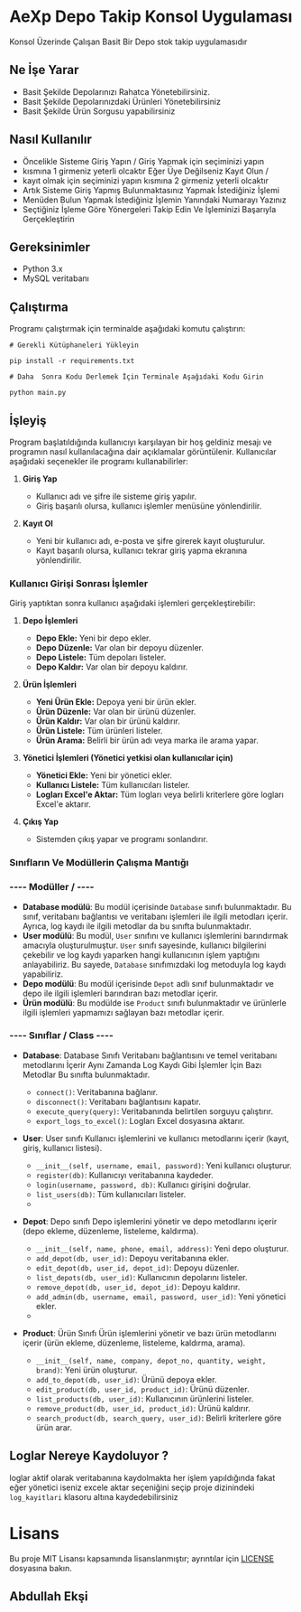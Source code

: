 


# AeXp Depo Takip Konsol Uygulaması
Konsol Üzerinde Çalışan Basit Bir Depo stok takip uygulamasıdır

## Ne İşe Yarar

- Basit Şekilde Depolarınızı Rahatca Yönetebilirsiniz.
- Basit Şekilde Depolarınızdaki Ürünleri Yönetebilirsiniz
- Basit Şekilde Ürün Sorgusu yapabilirsiniz

## Nasıl Kullanılır

 - Öncelikle Sisteme Giriş Yapın / Giriş Yapmak için seçiminizi yapın
 - kısmına 1 girmeniz yeterli olcaktır Eğer Üye Değilseniz Kayıt Olun /
 - kayıt olmak için seçiminizi yapın kısmına 2 girmeniz yeterli olcaktır
 -  Artık Sisteme Giriş Yapmış Bulunmaktasınız  Yapmak İstediğiniz İşlemi
 - Menüden Bulun Yapmak İstediğiniz İşlemin Yanındaki Numarayı Yazınız
 - Seçtiğiniz İşleme Göre Yönergeleri Takip Edin Ve İşleminizi Başarıyla
   Gerçekleştirin
   
## Gereksinimler
-   Python 3.x
-   MySQL veritabanı
## Çalıştırma
Programı çalıştırmak için terminalde aşağıdaki komutu çalıştırın:

    # Gerekli Kütüphaneleri Yükleyin
    
    pip install -r requirements.txt
    
	# Daha  Sonra Kodu Derlemek İçin Terminale Aşağıdaki Kodu Girin
	
    python main.py

## İşleyiş

Program başlatıldığında kullanıcıyı karşılayan bir hoş geldiniz mesajı ve programın nasıl kullanılacağına dair açıklamalar görüntülenir. Kullanıcılar aşağıdaki seçenekler ile programı kullanabilirler:

1.  **Giriş Yap**
    
    -   Kullanıcı adı ve şifre ile sisteme giriş yapılır.
    -   Giriş başarılı olursa, kullanıcı işlemler menüsüne yönlendirilir.
2.  **Kayıt Ol**
    
    -   Yeni bir kullanıcı adı, e-posta ve şifre girerek kayıt oluşturulur.
    -   Kayıt başarılı olursa, kullanıcı tekrar giriş yapma ekranına yönlendirilir.

### Kullanıcı Girişi Sonrası İşlemler

Giriş yaptıktan sonra kullanıcı aşağıdaki işlemleri gerçekleştirebilir:

1.  **Depo İşlemleri**
    
    -   **Depo Ekle:** Yeni bir depo ekler.
    -   **Depo Düzenle:** Var olan bir depoyu düzenler.
    -   **Depo Listele:** Tüm depoları listeler.
    -   **Depo Kaldır:** Var olan bir depoyu kaldırır.
2.  **Ürün İşlemleri**
    
    -   **Yeni Ürün Ekle:** Depoya yeni bir ürün ekler.
    -   **Ürün Düzenle:** Var olan bir ürünü düzenler.
    -   **Ürün Kaldır:** Var olan bir ürünü kaldırır.
    -   **Ürün Listele:** Tüm ürünleri listeler.
    -   **Ürün Arama:** Belirli bir ürün adı veya marka ile arama yapar.
3.  **Yönetici İşlemleri (Yönetici yetkisi olan kullanıcılar için)**
    
    -   **Yönetici Ekle:** Yeni bir yönetici ekler.
    -   **Kullanıcı Listele:** Tüm kullanıcıları listeler.
    -   **Logları Excel'e Aktar:** Tüm logları veya belirli kriterlere göre logları Excel'e aktarır.
4.  **Çıkış Yap**
    
    -   Sistemden çıkış yapar ve programı sonlandırır.


### Sınıfların Ve Modüllerin Çalışma Mantığı

 ###  ---- Modüller / ----
	
-   **Database modülü**: Bu modül içerisinde `Database` sınıfı bulunmaktadır. Bu sınıf, veritabanı bağlantısı ve veritabanı işlemleri ile ilgili metodları içerir. Ayrıca, log kaydı ile ilgili metodlar da bu sınıfta bulunmaktadır.
-   **User modülü**: Bu modül, `User` sınıfını ve kullanıcı işlemlerini barındırmak amacıyla oluşturulmuştur. `User` sınıfı sayesinde, kullanıcı bilgilerini çekebilir ve log kaydı yaparken hangi kullanıcının işlem yaptığını anlayabiliriz. Bu sayede, `Database` sınıfımızdaki log metoduyla log kaydı yapabiliriz.
-   **Depo modülü**: Bu modül içerisinde `Depot` adlı sınıf bulunmaktadır ve depo ile ilgili işlemleri barındıran bazı metodlar içerir.
-   **Ürün modülü**: Bu modülde ise `Product` sınıfı bulunmaktadır ve ürünlerle ilgili işlemleri yapmamızı sağlayan bazı metodlar içerir.
### ---- Sınıflar / Class ----
	
-   **Database**: Database Sınıfı Veritabanı bağlantısını ve temel veritabanı metodlarını İçerir Aynı Zamanda Log Kaydı Gibi İşlemler İçin Bazı Metodlar Bu sınıfta bulunmaktadır.
    
    -   `connect()`: Veritabanına bağlanır.
    -   `disconnect()`: Veritabanı bağlantısını kapatır.
    -   `execute_query(query)`: Veritabanında belirtilen sorguyu çalıştırır.
    -   `export_logs_to_excel()`: Logları Excel dosyasına aktarır.
    
-   **User**: User sınıfı  Kullanıcı işlemlerini ve kullanıcı metodlarını içerir (kayıt, giriş, kullanıcı listesi).
    
    -   `__init__(self, username, email, password)`: Yeni kullanıcı oluşturur.
    -   `register(db)`: Kullanıcıyı veritabanına kaydeder.
    -   `login(username, password, db)`: Kullanıcı girişini doğrular.
    -   `list_users(db)`: Tüm kullanıcıları listeler.
    - 
-   **Depot**: Depo sınıfı Depo işlemlerini yönetir ve depo metodlarını içerir (depo ekleme, düzenleme, listeleme, kaldırma).
    
    -   `__init__(self, name, phone, email, address)`: Yeni depo oluşturur.
    -   `add_depot(db, user_id)`: Depoyu veritabanına ekler.
    -   `edit_depot(db, user_id, depot_id)`: Depoyu düzenler.
    -   `list_depots(db, user_id)`: Kullanıcının depolarını listeler.
    -   `remove_depot(db, user_id, depot_id)`: Depoyu kaldırır.
    -   `add_admin(db, username, email, password, user_id)`: Yeni yönetici ekler.
    - 
-   **Product**: Ürün Sınıfı Ürün işlemlerini yönetir ve bazı ürün metodlarını içerir (ürün ekleme, düzenleme, listeleme, kaldırma, arama).
    
    -   `__init__(self, name, company, depot_no, quantity, weight, brand)`: Yeni ürün oluşturur.
    -   `add_to_depot(db, user_id)`: Ürünü depoya ekler.
    -   `edit_product(db, user_id, product_id)`: Ürünü düzenler.
    -   `list_products(db, user_id)`: Kullanıcının ürünlerini listeler.
    -   `remove_product(db, user_id, product_id)`: Ürünü kaldırır.
    -   `search_product(db, search_query, user_id)`: Belirli kriterlere göre ürün arar.
## Loglar Nereye Kaydoluyor ? 
loglar aktif olarak veritabanına kaydolmakta her işlem yapıldığında fakat eğer yönetici iseniz excele aktar seçeniğini seçip proje dizinindeki `log_kayitlari` klasoru altına kaydedebilirsiniz 

# Lisans 
Bu proje MIT Lisansı kapsamında lisanslanmıştır; ayrıntılar için [LICENSE](LICENSE) dosyasına bakın.

## Abdullah Ekşi
